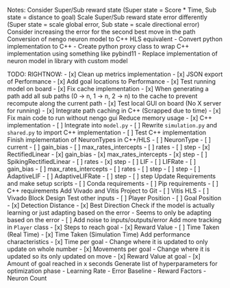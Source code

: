 Notes:
    Consider Super/Sub reward state (Super state = Score * Time, Sub state = distance to goal)
    Scale Super/Sub reward state error differently (Super state = scale global error, Sub state = scale directional error)
    Consider increasing the error for the second best move in the path
    Conversion of nengo neuron model to C++ HLS equivalent
        - Convert python implementation to C++
        - Create python proxy class to wrap C++ implementation using something like pybind11
        - Replace implementation of neuron model in library with custom model

TODO:
    RIGHTNOW:
        - [x] Clean up metrics implementation
        - [x] JSON export of Performance
        - [x] Add goal locations to Performance
        - [x] Test running model on board
        - [x] Fix cache implementation
            - [x] When generating a path add all sub paths (0 -> n, 1 -> n, 2 -> n) to the cache to prevent recompute along the current path
        - [x] Test local GUI on board (No X server for running)
        - [x] Integrate path caching in C++ (Scrapped due to time)
        - [x] Fix main code to run without nengo gui
    Reduce memory usage
        - [x] C++ implementation
            - [ ] Integrate into `model.py`
            - [ ] Rewrite `simulation.py` and `shared.py` to import C++ implementation
            - [ ] Test C++ implementation 
    Finish implementation of NeuronTypes in C++/HLS
        - [ ] NeuronType
            - [ ] current
            - [ ] gain_bias
            - [ ] max_rates_intercepts
            - [ ] rates
            - [ ] step
        - [x] RectifiedLinear
            - [x] gain_bias
            - [x] max_rates_intercepts
            - [x] step
        - [ ] SpikingRectifiedLinear
            - [ ] rates
            - [x] step
        - [ ] LIF
            - [ ] LIFRate
                - [ ] gain_bias
                - [ ] max_rates_intercepts
                - [ ] rates
                - [ ] step
            - [ ] step
        - [ ] AdaptiveLIF
            - [ ] AdaptiveLIFRate
                - [ ] step
            - [ ] step
    Update Requirements and make setup scripts
        - [ ] Conda requirements
        - [ ] Pip requirements
        - [ ] C++ requirements
    Add Vivado and Vitis Project to Git
        - [ ] Vitis HLS
        - [ ] Vivado Block Design
    Test other inputs
        - [ ] Player Position
        - [ ] Goal Position
        - [x] Detection Distance
        - [x] Best Direction
    Check if the model is actually learning or just adapting based on the error
        - Seems to only be adapting based on the error
        - [ ] Add noise to inputs/outputs/error
    Add more tracking in `Player` class
        - [x] Steps to reach goal
        - [x] Reward Value
        - [ ] Time Taken (Real Time)
        - [x] Time Taken (Simulation Time)
    Add performance characteristics
        - [x] Time per goal
            - Change where it is updated to only update on whole number
        - [x] Movements per goal
            - Change where it is updated so its only updated on move
        - [x] Reward Value at goal
        - [x] Amount of goal reached in x seconds
    Generate list of hyperparameters for optimization phase
        - Learning Rate
        - Error Baseline
        - Reward Factors
        - Neuron Count